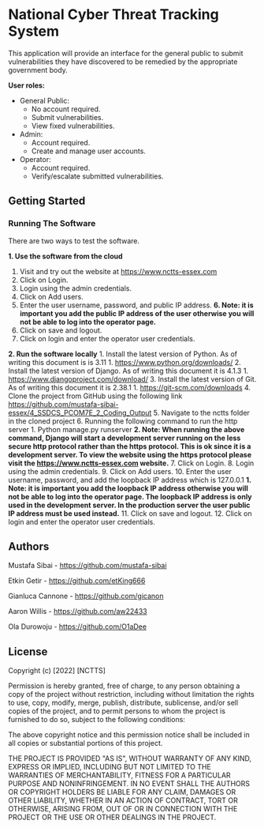 # National Cyber Threat Tracking System
 
This application will provide an interface for the general public to submit vulnerabilities they have discovered to be remedied by the appropriate government body.

**User roles:**
- General Public:
  - No account required.
  - Submit vulnerabilities.
  - View fixed vulnerabilities.
- Admin:
  - Account required.
  - Create and manage user accounts.
- Operator: 
  - Account required.
  - Verify/escalate submitted vulnerabilities.

## Getting Started

### Running The Software


There are two ways to test the software.

**1. Use the software from the cloud**
   1. Visit and try out the website at https://www.nctts-essex.com
   2. Click on Login.
   3. Login using the admin credentials.
   4. Click on Add users.
   5. Enter the user username, password, and public IP address.
     **6. Note: it is important you add the public IP address of the user otherwise you will not be able to log into the operator page.**
   7. Click on save and logout.
   8. Click on login and enter the operator user credentials.


**2. Run the software locally**
    1. Install the latest version of Python. As of writing this document is is 3.11
       1. https://www.python.org/downloads/ 
    2. Install the latest version of Django. As of writing this document it is 4.1.3
       1. https://www.djangoproject.com/download/ 
    3. Install the latest version of Git. As of writing this document it is 2.38.1
       1. https://git-scm.com/downloads 
    4. Clone the project from GitHub using the following link https://github.com/mustafa-sibai-essex/4_SSDCS_PCOM7E_2_Coding_Output
    5. Navigate to the nctts folder in the cloned project
    6. Running the following command to run the http server
       1. Python manage.py runserver
       **2. Note: When running the above command, Django will start a development server running on the less secure http protocol rather than the https protocol. This is ok since it is a development server. To view the website using the https protocol please visit the https://www.nctts-essex.com website.**
    7. Click on Login.
    8. Login using the admin credentials.
    9. Click on Add users.
    10. Enter the user username, password, and add the loopback IP address which is 127.0.0.1
       **1. Note: it is important you add the loopback IP address otherwise you will not be able to log into the operator page. The loopback IP address is only used in the development server. In the production server the user public IP address must be used instead.**
    11. Click on save and logout.
    12. Click on login and enter the operator user credentials.


## Authors

Mustafa Sibai - https://github.com/mustafa-sibai

Etkin Getir - https://github.com/etKing666

Gianluca Cannone - https://github.com/gicanon

Aaron Willis - https://github.com/aw22433

Ola Durowoju - https://github.com/O1aDee

## License

Copyright (c) [2022] [NCTTS]

Permission is hereby granted, free of charge, to any person obtaining a copy of the project without restriction, including without limitation the rights to use, copy, modify, merge, publish, distribute, sublicense, and/or sell copies of the project, and to permit persons to whom the project is furnished to do so, subject to the following conditions:

The above copyright notice and this permission notice shall be included in all copies or substantial portions of this project.

THE PROJECT IS PROVIDED "AS IS", WITHOUT WARRANTY OF ANY KIND, EXPRESS OR IMPLIED, INCLUDING BUT NOT LIMITED TO THE WARRANTIES OF MERCHANTABILITY, FITNESS FOR A PARTICULAR PURPOSE AND NONINFRINGEMENT. IN NO EVENT SHALL THE AUTHORS OR COPYRIGHT HOLDERS BE LIABLE FOR ANY CLAIM, DAMAGES OR OTHER LIABILITY, WHETHER IN AN ACTION OF CONTRACT, TORT OR OTHERWISE, ARISING FROM, OUT OF OR IN CONNECTION WITH THE PROJECT OR THE USE OR OTHER DEALINGS IN THE PROJECT.

